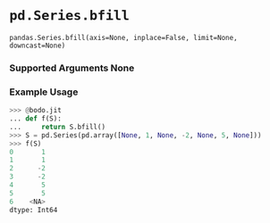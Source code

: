 # `pd.Series.bfill`

`pandas.Series.bfill(axis=None, inplace=False, limit=None, downcast=None)`

### Supported Arguments None

### Example Usage

```py
>>> @bodo.jit
... def f(S):
...     return S.bfill()
>>> S = pd.Series(pd.array([None, 1, None, -2, None, 5, None]))
>>> f(S)
0       1
1       1
2      -2
3      -2
4       5
5       5
6    <NA>
dtype: Int64
```
